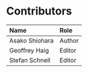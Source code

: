 # Contributors

| Name           | Role   |
|:---------------|:-------|
| Asako Shiohara | Author |
| Geoffrey Haig  | Editor |
| Stefan Schnell | Editor |